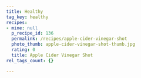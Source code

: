 ```yaml
---
title: Healthy
tag_key: healthy
recipes:
- mine: null
  p_recipe_id: 136
  permalink: /recipes/apple-cider-vinegar-shot
  photo_thumb: apple-cider-vinegar-shot-thumb.jpg
  rating: 0
  title: Apple Cider Vinegar Shot
rel_tags_count: {}

---
```

